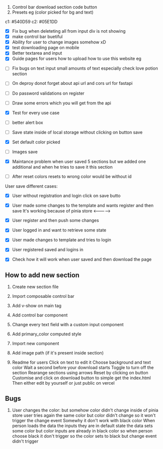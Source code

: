 1. Control bar download section code button 
2. Presets eg (color picked for bg and text)

c1: #540D59
c2: #05E1DD

- [x] Fix bug when deleteting all from input div is not showing 
- [x] make control bar buetiful
- [x] Ability for user to change images somehow xD
- [x] test downloading page on mobile
- [x] Better textarea and input
- [x] Guide pages for users how to upload how to use this website eg
<!-- - [ ] Change font size -->
- [ ] Fix bugs on text input small amounts of text especially check love potion section
- [ ] On deproy donot forget about api url and cors url for fastapi
- [ ] Do password validations on register
- [ ] Draw some errors which you will get from the api
- [x] Test for every use case
- [ ] better alert box 
- [ ] Save state inside of local storage without clicking on button save
- [x] Set default color picked 
- [ ] Images save
- [x] Maintance problem when user saved 5 sections but we added one additional and when he tries to save it this section
- [ ] After reset colors resets to wrong color
would be without id 



User save different cases:
- [x] User without registration and login click on save butto

- [x] User made some changes to the template and wants register and then save
It's working because of pinia store 
<----->

- [x] User register and then push some changes

- [x] User logged in and want to retrieve some state 

- [x] User made changes to template and tries to login 

- [x] User registered saved and logins in 

- [x] Check how it will work when user saved and then download the page



## How to add new section 

1. Create new section file
2. Import composable control bar
3. Add v-show on main tag
3. Add control bar component
4. Change every text field with a custom input component
5. Add primary_color computed style 
5. Import new component
8. Add image path (if it's  present inside section)


1. Readme for users
Click on text to edit it
Choose background and text color
Wait a second before your download starts
Toggle to turn off the section 
Rearange sections using arrows
Reset by clicking on button
Customise and click on download button to simple get the index.html 
Then either edit by yourself or just public on vercel


## Bugs
1. User changes the color: but somehow color didn't change inside of pinia store
user tries again the same color but color didn't change so it won't trigger the change event 
Somewhy it don't work with black color When person loads the data the inputs they are in default state the data sets some color but 
color inputs are already in black color so when person choose black it don't trigger 
so the color sets to black but change event didn't trigger